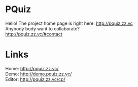 # PQuiz
Hello! The project home page is right here: http://pquiz.zz.vc  
Anybody body want to collaborate?  
http://pquiz.zz.vc/#contact

# Links
Home: http://pquiz.zz.vc/  
Demo: http://demo.pquiz.zz.vc/  
Editor: http://pquiz.zz.vc/cp/  



